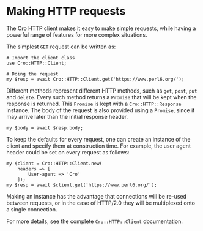 # Making HTTP requests

The Cro HTTP client makes it easy to make simple requests, while having a
powerful range of features for more complex situations.

The simplest `GET` request can be written as:

```
# Import the client class
use Cro::HTTP::Client;

# Doing the request
my $resp = await Cro::HTTP::Client.get('https://www.perl6.org/');
```

Different methods represent different HTTP methods, such as `get`,
`post`, `put` and `delete`. Every such method returns a `Promise` that
will be kept when the response is returned. This `Promise` is kept with
a `Cro::HTTP::Response` instance. The body of the request is also provided
using a `Promise`, since it may arrive later than the initial response
header.

```
my $body = await $resp.body;
```

To keep the defaults for every request, one can create an instance of
the client and specify them at construction time. For example, the user
agent header could be set on every request as follows:

```
my $client = Cro::HTTP::Client.new(
    headers => [
        User-agent => 'Cro'
    ]);
my $resp = await $client.get('https://www.perl6.org/');
```

Making an instance has the advantage that connections will be re-used between
requests, or in the case of HTTP/2.0 they will be multiplexed onto a single
connection.

For more details, see the complete `Cro::HTTP::Client` documentation.
